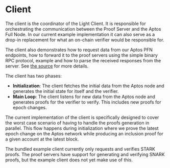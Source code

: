 # Client

The client is the coordinator of the Light Client. It is responsible for orchestrating the communication between the
Proof Server and the Aptos Full Node. In our current example implementation it can also serve as a drop-in replacement
for what an on-chain verifier would be responsible for.

The client also demonstrates how to request data from our Aptos PFN endpoints, how to forward it to the proof servers
using the simple binary RPC protocol, example and how to parse the received responses from the server. See
[the source](https://github.com/lurk-lab/zk-light-clients/blob/dev/aptos/proof-server/src/bin/client.rs)
for more details.

The client has two phases:

- **Initialization**: The client fetches the initial data from the Aptos node and generates the initial state for
  itself and the verifier.
- **Main Loop**: The client listens for new data from the Aptos node and generates proofs for the verifier to verify.
  This includes new proofs for epoch changes.

The current implementation of the client is specifically designed to cover the worst case scenario of having to handle
the proofs generation in parallel. This flow happens during initialization where we prove the latest epoch change on the
Aptos network while producing an inclusion proof for a given account at the latest block.

The bundled example client currently only requests and verifies STARK proofs. The proof servers have support for generating
and verifying SNARK proofs, but the example client does not yet make use of this.